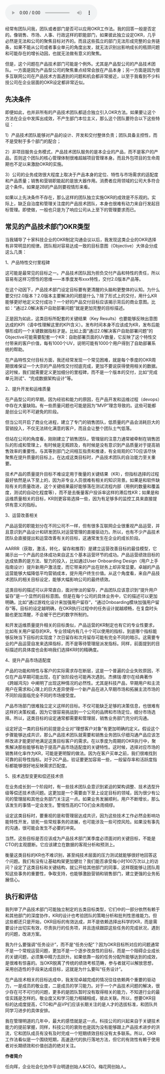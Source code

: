 <audio title="第23讲 _ 产品技术团队OKR使用法则" src="https://static001.geekbang.org/resource/audio/12/b9/1260b8475eaa9a3f4187bdbdbd1862b9.mp3" controls="controls"></audio> 
<p>经常有团队问我，团队或者部门是否可以应用OKR工作法。我的回答一般是否定的。像销售、市场、人事、行政这样的职能部门，如果彼此独立设定OKR，几乎必然是无法和公司的聚焦目标对齐的。而且这些孤立的部门无法形成完整的业务链条，如果不能从公司或者事业单元的角度出发，就无法识别出影响成长的瓶颈问题和可能存在的增长动因，也就无法做有意义的聚焦。</p>
<p>但是，这个问题在产品技术部门可能是个例外。尤其是产品型公司的产品技术团队。一方面是因为产品型公司的聚焦重点经常会放在产品本身；另一方面是因为很多互联网公司在产品技术方面遇到的问题和机会都非常接近，以至于我看到不少科技公司在企业层面的OKR设定都非常近似。</p>
<h2>先决条件</h2>
<p>即便如此，也并非所有的产品技术团队都适合独立引入OKR方法。如果要让这个方法在企业中发挥出成效，不产生部门本位主义，那么这个团队要符合以下这些特征：</p>
<p>1）产品技术团队能够对产品的设计、开发和交付整体负责；团队具备主控性，而不是受制于多个部门的配合；</p>
<p>2）非项目服务业务模式，产品技术团队服务的是本企业的产品，而不是客户的产品，否则这个团队的核心管理体制很难超越项目管理本身。而且外包项目的生命周期也不足以来激励OKR的实施。</p>
<p>3）公司的业务成效很大程度上取决于产品本身的定位、特性与市场需求的适配度和产品质量；销售和营销职能起的是放大器作用。消费者应用领域的公司大多符合这个条件。如果是2B的产品则要视情形来看。</p>
<p>如果以上先决条件不存在，那么这样的团队独立实施OKR的成效是不乐观的。实际上，缺乏自治度和管理关注度的产品技术团队，本身也很难有动力来自行发起目标管理。即使做，一般也只是为了响应公司从上至下的管理要求而已。</p>
<h2>常见的产品技术部门OKR类型</h2>
<p>当我辅导了十家科技企业的OKR制定沟通会议以后，我发现这类企业的OKR选择有非常明显的规律。团队相对容易达成一致的目标意图（Objective）大体会分成这么几类：</p>
<p>1、产品特性交付里程碑</p>
<p>这可能是最常见的目标之一。产品技术团队因为担负交付产品和特性的责任，所以容易有这样习惯性的思维——本季度发布xxx特性，交付2.0版本产品等。</p>
<p>在这个动因下，产品技术部门设定目标要有更清醒的头脑和更整体的认知。为什么要交付2.0版本？2.0版本主要解决的问题是什么？除了形式上的交付，用什么KR能够更好地定义交付成功？一个好的产品交付目标应该揭示背后的商业意图。比如：“通过2.0解决客户自助部署问题”就是更加完整的目标描述。</p>
<p>正是因为如此，这类目标所配套的关键结果（Key Results）也要能够反映出意图达成的KPI（请中性理解这里的KPI含义）。发布时间本身不应该成为KR，发布后能够形成的一个关键数据指标才是。比如上面“通过2.0解决客户自助部署问题”的Objective可能需要配套一个KR：自助部署页面的UV数量，它反映了这个特性交付带来的客户价值，每有1000个UV，说明可能有1000个用户得到了自助部署系统的帮助。</p>
<p>在产品特性交付目标方面，我还经常发现一个常见困难，就是每个季度的OKR周期很难保证一个大宗的产品特性交付彻底完成，更加不要说获得使用相关的数据。这时候，我们就需要定义更加细分的里程碑，而不是一个版本的交付，比如“完成单元测试”、“完成数据架构设计”等。</p>
<p>2、提升开发和运维质量</p>
<p>在产品型公司的早期，因为经验和能力的原因，在产品开发和运维过程（devops）中存在大量缺陷。有一些质量问题也可能是因为“MVP”理念导致的。这些可能都是创业公司不可避免的阶段。</p>
<p>但当公司开启了商业化进程，建立了专门的销售团队，低质量的产品会消耗巨大的营销投入，不仅无法转化满意的客户，而且会让整个团队士气低落。</p>
<p>但站在公司的角度看，刚刚建立了销售团队，管理层的注意力通常被牵制在销售团队的形成和管理上，有时候是无暇顾及，有时候是没有意识到产品质量对于提高销售效率的重要性。与其等到部门之间相互指责和推诿，有全局观的CTO应该尽快聚焦在提升质量的目标上。在达成这类目标时，产品技术团队的自治能力至关重要。</p>
<p>技术产品的质量提升目标不难设定用于衡量的关键结果（KR），但指标选择的过程最好依然是从下至上的，因为非专业人员很难有相关的知识背景。如果是和软件缺陷有关的质量改进，这个关键结果最好能够落在测试流程内部（用例的数量和覆盖度，测试的自动化程度等），而不是去衡量客户投诉率这样的滞后性KR；如果是和运维质量相关的目标，KR则更容易选择一些，因为有足够多的监控工具来直接提供有意义的指标。</p>
<!-- [[[read_end]]] -->
<p>3、运营改善相关</p>
<p>产品运营的职能划分在不同公司不一样，但有很多互联网企业很重视产品运营，并且意识到产品设计和研发团队对运营管理的直接驱动力。所以，也有不少产品技术团队会直接提出和运营改善有关的目标，这通常发生在企业的成长阶段。</p>
<p>AARRR（获取，激活，转化，留存和推荐）是建立运营改善目标的最佳模型，它揭示出一个产品的总体成功来自这五个基本运营环节的成功。产品运营绩效目标的达成依靠的是方法、智力的投入，比如通过User Onboarding Design（用户上手指南设计）提升新用户激活度，而它带来的产出在财务上却非常显要。卓越的产品运营能够大幅降低平均营销成本，提升用户终生价值。从这个角度看，来自产品技术团队的相关目标设定，能够大幅影响公司的最终绩效。</p>
<p>这类目标的描述可以非常直白，面对惨淡的留存，产品团队应该意识到“提升用户留存”是一个显然的目标意图。但是在每个公司的具体业务中，它的描述可以更加明确，比如“通过游戏化设计来加强用户留存“，“通过Onboarding模块加强用户留存”等。目标的设定越明确，在OKR执行过程中的任务设计就越顺畅，在复盘时头脑也更加清醒，不会被干巴巴的数字所制约。</p>
<p>和开发运维质量提升相关的目标类似，产品运营的KR制定也有它的专业性要求，比如有关用户留存的KR，专业领域内有几十个可以使用的指标，到底哪个指标能够反映当下目标的实现度？次日留存和次月留存可能有完全不同的暗示。这需要专业的产品运营自发来选择指标，而不是等待管理层派发指标。同样，前面提到的目标描述的具体度也会影响我们选择KR时的精确度。</p>
<p>4、提升产品市场适配度</p>
<p>产品的功能和特性与客户的实际需求存在断层，这是一个普遍的企业失败原因，不仅在产品早期可能出现，在扩张阶段也可能再次遇到。杰佛瑞·摩尔在经典著作《跨越鸿沟》中阐明了出现这种情况的必然性。尤其是科技产品，早期用户和主流用户在需求和心理上的巨大差异使得一个新产品在进入早期市场和拓展主流市场的不同阶段面临完全不同的市场接受度。</p>
<p>产品市场部门很难独立定义这样的目标。不仅可能缺乏足够的决策信息，也很难有这样的决策权威，因为它很容易挑战到一个公司的品牌和市场定位，细分市场选择。所以，这类目标的设定通常都需要和管理层，销售业务部门充分的沟通。</p>
<p>设定好这一类的目标的前提是企业对“理想客户对象”有更加明确的定义。假设这个步骤能够达成共识，那么产品技术团队就需要和销售业务团队仔细沟通产品应该怎样改进才能更好地满足这类目标客户的需求。在以季度为周期的OKR执行中，聚焦解决那些能够有助于提高产品市场适配度的关键特性。这时候，选择对应市场的销售转化率作为KR，可能是更明智的做法。因为在客户买单之前，我们很难找到可靠的前导性指标。对于2C产品，验证要更加容易一些，一般留存率和活跃度指标都能够很好地反映需求匹配度。</p>
<p>5、技术选型变更和偿还技术债</p>
<p>在业务成长到一个阶段时，有一些技术团队会意识到紧迫的架构调整、技术选型升级等偿还技术债问题。这更加是一个需要由下至上设定目标的领域，因为很少有公司的管理层和其他业务部门关注这一点。如果业务发展顺利，用户不断增长，那么该发生的事情一定会发生。警惕性高的CTO们会未雨绸缪。</p>
<p>设定这类目标时，要重视的是和管理层达成共识，因为这些技术工作必然会影响功能特性开发，锁死一些常规事务的进展，也可能涉及一些可控风险。如果没有事先的沟通，很可能会发生不必要的冲突。</p>
<p>当然，这些目标是否应该成为产品技术部门某季度必须面对的关键目标，不能是CTO的主观臆断。它应该建立在数据的客观分析和预测上。</p>
<p>衡量这类目标的KR也不难识别，甚至纯技术层面的压力测试就能够很好地回答这个问题。我们有没有让基础构架更加健壮？我们能否承受每小时100万次以上的访问？设定了这类目标和关键结构，就公开给其他部门的同事，这样既能够让团队周知这些事务的重要性，争取支持，也能够激励营销和销售部门，建立更强的业务拓展信心。</p>
<h2>执行和评估</h2>
<p>我列举了产品技术部门可能独立制定的五类目标类型，它们中的一部分依然有赖于和其他部门的深度协作，KR的设计也考验团队的策略分析和批判性思维能力。但这些都还只是开始，OKR目标的有效达成，并不是依赖选择出科学的KR，而是需要设计出切实有效，尽责执行的任务项，并且连续跟踪这些任务的完成状况，遇到的问题，改进方案。</p>
<p>我为什么要强调“任务设计”，而不是“任务分配”？因为OKR目标所对应的问题通常不是一个常规运营问题，更加不是一个逐步改良性的目标，而是一个阻碍企业成长的关键问题，必须集中精力去跃升。如果依靠一般的任务分配所能够达到的成效，是很难有惊喜的。当OKR脱离了传统的绩效考核范畴，参与者就可以解放思想，采用创造性的手段来达成目标，这就是为什么要叫“任务设计”。</p>
<p>在产品技术相关的目标达成中，我发现卓越完成的情况往往依赖两个重要的驱动力，一是成员的敬业度，二是成员的学习能力。对于一个产品技术问题的解决，很少存在可不可行的问题，更多的是团队暂时没有取得相关的能力，不知道行业的最佳实践是怎样的。敬业度又和学习能力相辅相成，彼此关联。所以，想要OKR目标的达成度提高，CTO和产品VP们应该长期关注的是人才的选拔标准，和团队共同学习进步的具体安排。</p>
<p>我在管理明道的几年中，最大的感悟就是这一点。科技公司的兴起来自于关键技术能力的提前掌握，同样，科技公司的衰败也是因为没有能够跟上产品技术进步的洪流，它和团队成员有没有及时完成一个短期绩效目标没有太多联系。所以，OKR工作法看似是一个围绕短期，高速迭代的执行落地方法，但它的有效性有赖于使用者对长期绩效和价值创造的绝对关注。</p>
<p><strong> 作者简介</strong></p>
<p>任向晖，企业社会化协作平台明道创始人&amp;CEO。梅花网创始人。</p>
<p></p>

